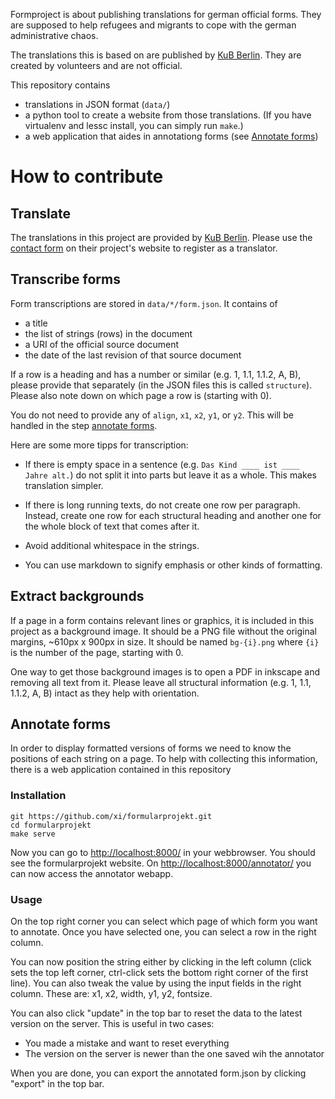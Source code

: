 Formproject is about publishing translations for german official forms. They
are supposed to help refugees and migrants to cope with the german
administrative chaos.

The translations this is based on are published by [KuB
Berlin](//www.kub-berlin.org/formularprojekt/). They are created by volunteers
and are not official.

This repository contains

-   translations in JSON format (`data/`)
-   a python tool to create a website from those translations. (If you have
    virtualenv and lessc install, you can simply run `make`.)
-   a web application that aides in annotationg forms (see [Annotate
    forms](#annotate-forms))

# How to contribute

## Translate

The translations in this project are provided by
[KuB Berlin](//www.kub-berlin.org/). Please use the
[contact form](//www.kub-berlin.org/formularprojekt/kontakt/) on their
project's website to register as a translator.

## Transcribe forms

Form transcriptions are stored in `data/*/form.json`. It contains of

-   a title
-   the list of strings (rows) in the document
-   a URI of the official source document
-   the date of the last revision of that source document

If a row is a heading and has a number or similar (e.g. 1, 1.1, 1.1.2, A, B),
please provide that separately (in the JSON files this is called `structure`).
Please also note down on which page a row is (starting with 0).

You do not need to provide any of `align`, `x1`, `x2`, `y1`, or `y2`. This will
be handled in the step [annotate forms](#annotate-forms).

Here are some more tipps for transcription:

-   If there is empty space in a sentence (e.g. `Das Kind ____ ist ____ Jahre
    alt.`) do not split it into parts but leave it as a whole. This makes
    translation simpler.

-   If there is long running texts, do not create one row per paragraph.
    Instead, create one row for each structural heading and another one for the
    whole block of text that comes after it.

-   Avoid additional whitespace in the strings.

-   You can use markdown to signify emphasis or other kinds of formatting.

## Extract backgrounds

If a page in a form contains relevant lines or graphics, it is included in this
project as a background image. It should be a PNG file without the original
margins, ~610px x 900px in size. It should be named `bg-{i}.png` where `{i}` is
the number of the page, starting with 0.

One way to get those background images is to open a PDF in inkscape and removing
all text from it. Please leave all structural information (e.g. 1, 1.1, 1.1.2,
A, B) intact as they help with orientation.

## Annotate forms

In order to display formatted versions of forms we need to know the positions
of each string on a page. To help with collecting this information, there is a
web application contained in this repository

### Installation

    git https://github.com/xi/formularprojekt.git
    cd formularprojekt
    make serve

Now you can go to <http://localhost:8000/> in your webbrowser. You should see
the formularprojekt website.  On <http://localhost:8000/annotator/> you can now
access the annotator webapp.

### Usage

On the top right corner you can select which page of which form you want to
annotate. Once you have selected one, you can select a row in the right column.

You can now position the string either by clicking in the left column (click
sets the top left corner, ctrl-click sets the bottom right corner of the first
line). You can also tweak the value by using the input fields in the right
column. These are: x1, x2, width, y1, y2, fontsize.

You can also click "update" in the top bar to reset the data to the latest
version on the server. This is useful in two cases:

-   You made a mistake and want to reset everything
-   The version on the server is newer than the one saved wih the annotator

When you are done, you can export the annotated form.json by clicking "export"
in the top bar.
